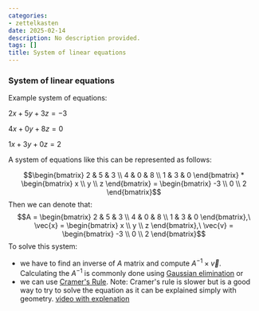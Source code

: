 ```yaml
---
categories:
- zettelkasten
date: 2025-02-14
description: No description provided.
tags: []
title: System of linear equations
---
```


### System of linear equations

Example system of equations:

$2x + 5y + 3z = -3$

$4x + 0y + 8z = 0$

$1x + 3y + 0z = 2$

A system of equations like this can be represented as follows:

$$\begin{bmatrix} 2 & 5 & 3 \\ 4 & 0 & 8 \\ 1 & 3 & 0 \end{bmatrix} * \begin{bmatrix} x \\ y \\ z \end{bmatrix} = 
\begin{bmatrix} -3 \\ 0 \\ 2 \end{bmatrix}$$
Then we can denote that:
$$A = \begin{bmatrix} 2 & 5 & 3 \\ 4 & 0 & 8 \\ 1 & 3 & 0 \end{bmatrix},\ 
\vec{x} = \begin{bmatrix} x \\ y \\ z \end{bmatrix},\ 
\vec{v} = \begin{bmatrix} -3 \\ 0 \\ 2 \end{bmatrix}$$
To solve this system:
- we have to find an inverse of $A$ matrix and compute $A^{-1} \times \vec{v}$. Calculating the $A^{-1}$ is commonly done using [Gaussian elimination](Gaussian%20elimination.md)
or 
- we can use [Cramer's Rule](Cramer's%20Rule.md). Note: Cramer's rule is slower but is a good way to try to solve the equation as it can be explained simply with geometry. [video with explenation](https://www.youtube.com/watch?v=jBsC34PxzoM&list=PLZHQObOWTQDPD3MizzM2xVFitgF8hE_ab&index=12)